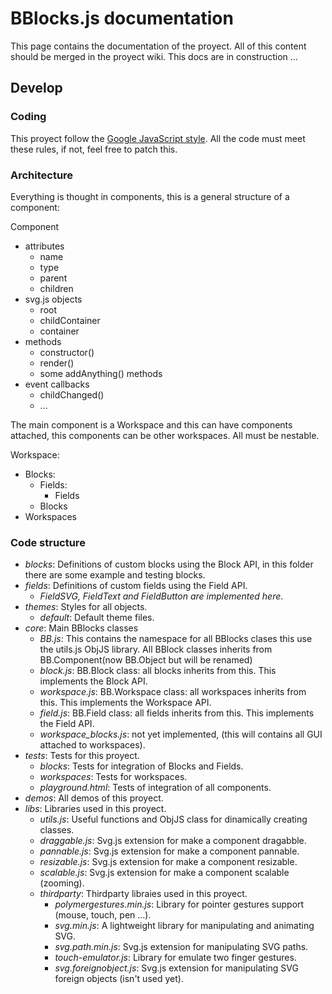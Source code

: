 # BBlocks.js documentation

This page contains the documentation of the proyect. All of this content should be merged in the proyect wiki. This docs are in construction ...

## Develop

### Coding

This proyect follow the [Google JavaScript style][google-js-style]. All the code must meet these rules, if not, feel free to patch this.

[google-js-style]:https://google-styleguide.googlecode.com/svn/trunk/javascriptguide.xml

### Architecture

Everything is thought in components, this is a general structure of a component:

Component
  - attributes
    - name
    - type
    - parent
    - children
  - svg.js objects
    - root
    - childContainer
    - container
  - methods
    - constructor()
    - render()
    - some addAnything() methods
  - event callbacks
    - childChanged()
    - ...

The main component is a Workspace and this can have components attached, this components can be other workspaces. All must be nestable.

Workspace:
  - Blocks:
    - Fields:
      - Fields
    - Blocks
  - Workspaces

### Code structure

- *blocks*: Definitions of custom blocks using the Block API, in this folder there are some example and testing blocks.
- *fields*:  Definitions of custom fields using the Field API.
  - *FieldSVG, FieldText and FieldButton are implemented here*.
- *themes*: Styles for all objects.
  - *default*: Default theme files.
- *core*: Main BBlocks classes
  - *BB.js*: This contains the namespace for all BBlocks clases this use the utils.js ObjJS library. All BBlock classes inherits from BB.Component(now BB.Object but will be renamed)
  - *block.js*: BB.Block class: all blocks inherits from this. This implements the Block API.
  - *workspace.js*: BB.Workspace class: all workspaces inherits from this. This implements the Workspace API.
  - *field.js*: BB.Field class: all fields inherits from this. This implements the Field API.
  - *workspace_blocks.js*: not yet implemented, (this will contains all GUI attached to workspaces).
- *tests*: Tests for this proyect.
  - *blocks*: Tests for integration of Blocks and Fields.
  - *workspaces*: Tests for workspaces.
  - *playground.html*: Tests of integration of all components.
- *demos*: All demos of this proyect.
- *libs*: Libraries used in this proyect.
  - *utils.js*: Useful functions and ObjJS class for dinamically creating classes.
  - *draggable.js*: Svg.js extension for make a component dragabble.
  - *pannable.js*: Svg.js extension for make a component pannable.
  - *resizable.js*: Svg.js extension for make a component resizable.
  - *scalable.js*: Svg.js extension for make a component scalable (zooming).
  - *thirdparty*: Thirdparty libraies used in this proyect.
    - *polymergestures.min.js*: Library for pointer gestures support (mouse, touch, pen ...).
    - *svg.min.js*: A lightweight library for manipulating and animating SVG.
    - *svg.path.min.js*: Svg.js extension for manipulating SVG paths.
    - *touch-emulator.js*: Library for emulate two finger gestures.
    - *svg.foreignobject.js*: Svg.js extension for manipulating SVG foreign objects (isn't used yet).
